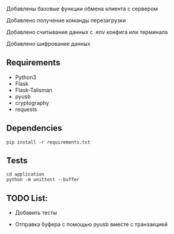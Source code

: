Добавлены базовые функции обмена клиента с сервером

Добавлено получение команды перезагрузки

Добавлено считывание данных с .env конфига или терминала

Добавлено шифрование данных

## Requirements

* Python3
* Flask
* Flask-Talisman
* pyusb
* cryptography
* requests

## Dependencies

    pip install -r requirements.txt

## Tests

    cd application
    python -m unittest --buffer

## TODO List:

* Добавить тесты

* Отправка буфера с помощью pyusb вместе с транзакцией
